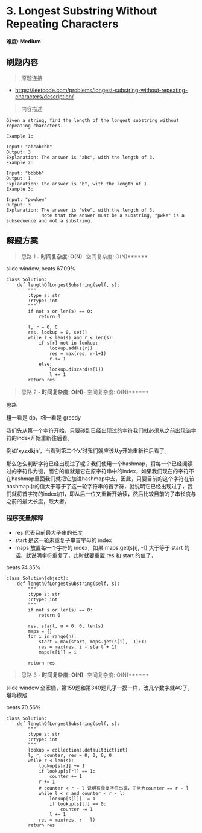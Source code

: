 # 3. Longest Substring Without Repeating Characters

**难度: Medium**

## 刷题内容

> 原题连接

- <https://leetcode.com/problems/longest-substring-without-repeating-characters/description/>

> 内容描述

```
Given a string, find the length of the longest substring without repeating characters.

Example 1:

Input: "abcabcbb"
Output: 3 
Explanation: The answer is "abc", with the length of 3. 
Example 2:

Input: "bbbbb"
Output: 1
Explanation: The answer is "b", with the length of 1.
Example 3:

Input: "pwwkew"
Output: 3
Explanation: The answer is "wke", with the length of 3. 
             Note that the answer must be a substring, "pwke" is a subsequence and not a substring.
```

## 解题方案

> 思路 1 **- 时间复杂度: O(N)**- 空间复杂度: O(N)******

slide window, beats 67.09%

```
class Solution:
    def lengthOfLongestSubstring(self, s):
        """
        :type s: str
        :rtype: int
        """
        if not s or len(s) == 0:
            return 0
        
        l, r = 0, 0
        res, lookup = 0, set()
        while l < len(s) and r < len(s):
            if s[r] not in lookup:
                lookup.add(s[r])
                res = max(res, r-l+1)
                r += 1
            else:
                lookup.discard(s[l])
                l += 1
        return res
```

> 思路 2 **- 时间复杂度: O(N)**- 空间复杂度: O(N)******

思路

粗一看是 dp，细一看是 greedy

我们先从第一个字符开始，只要碰到已经出现过的字符我们就必须从之前出现该字符的index开始重新往后看。

例如‘xyzxlkjh’，当看到第二个‘x’时我们就应该从y开始重新往后看了。

那么怎么判断字符已经出现过了呢？我们使用一个hashmap，将每一个已经阅读过的字符作为键，而它的值就是它在原字符串中的index，如果我们现在的字符不在hashmap里面我们就把它加进hashmap中去，因此，只要目前的这个字符在该hashmap中的值大于等于了这一轮字符串的首字符，就说明它已经出现过了，我们就将首字符的index加1，即从后一位又重新开始读，然后比较目前的子串长度与之前的最大长度，取大者。

### 程序变量解释

- res 代表目前最大子串的长度
- start 是这一轮未重复子串首字母的 index
- maps 放置每一个字符的 index，如果 maps.get(s[i], -1) 大于等于 start 的话，就说明字符重复了，此时就要重置 res 和 start 的值了，

beats 74.35%

```
class Solution(object):
    def lengthOfLongestSubstring(self, s):
        """
        :type s: str
        :rtype: int
        """
        if not s or len(s) == 0:
            return 0
        
        res, start, n = 0, 0, len(s)
        maps = {}
        for i in range(n):
            start = max(start, maps.get(s[i], -1)+1)
            res = max(res, i - start + 1)
            maps[s[i]] = i
            
        return res
```

> 思路 3 **- 时间复杂度: O(N)**- 空间复杂度: O(N)******

slide window 全家桶，第159题和第340题几乎一摸一样，改几个数字就AC了，堪称模版

beats 70.56%

```
class Solution:
    def lengthOfLongestSubstring(self, s):
        """
        :type s: str
        :rtype: int
        """
        lookup = collections.defaultdict(int)
        l, r, counter, res = 0, 0, 0, 0
        while r < len(s):
            lookup[s[r]] += 1
            if lookup[s[r]] == 1:
                counter += 1
            r += 1
            # counter < r - l 说明有重复字符出现，正常为counter == r - l
            while l < r and counter < r - l:
                lookup[s[l]] -= 1
                if lookup[s[l]] == 0:
                    counter -= 1
                l += 1
            res = max(res, r - l)
        return res
```